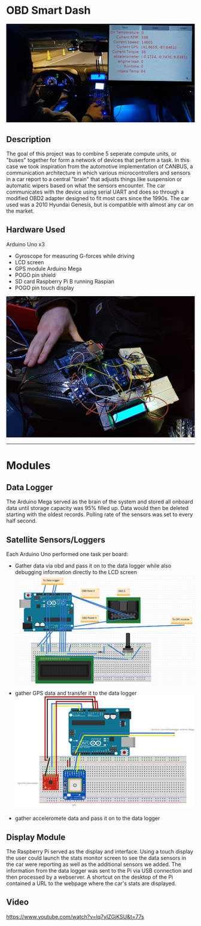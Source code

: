 # OBD Smart Dash

![Intro picture](/pictures/1.PNG)

## Description

The goal of this project was to combine 5 seperate compute units, or "buses" together for form a network of devices that perform a task. In this case we took inspiration from the automotive implementation of CANBUS, a communication architecture in which various microcontrollers and sensors in a car report to a central "brain" that adjusts things like suspension or automatic wipers based on what the sensors encounter. The car communicates with the device using serial UART and does so through a modified OBD2 adapter designed to fit most cars since the 1990s. The car used was a 2010 Hyundai Genesis, but is compatible with almost any car on the market. 

## Hardware Used

Arduino Uno x3
  - Gyroscope for measuring G-forces while driving
  - LCD screen
  - GPS module
Arduino Mega
  - POGO pin shield 
  - SD card
Raspberry Pi B running Raspian
  - POGO pin touch display
  
![Intro picture](/pictures/4.jpg)

---
  
# Modules

## Data Logger 

The Arduino Mega served as the brain of the system and stored all onboard data until storage capacity was 95% filled up. Data would then be deleted starting with the oldest records. Polling rate of the sensors was set to every half second. 




## Satellite Sensors/Loggers

Each Arduino Uno performed one task per board:
  - Gather data via obd and pass it on to the data logger while also debugging information directly to the LCD screen 
![Intro picture](/pictures/5.PNG)

  - gather GPS data and transfer it to the data logger
![Intro picture](/pictures/6.png)

  - gather acceleromete data and pass it on to the data logger


## Display Module

The Raspberry Pi served as the display and interface. Using a touch display the user could launch the stats monitor screen to see the data sensors in the car were reporting as well as the additional sensors we added. The information from the data logger was sent to the Pi via USB connection and then processed by a webserver. A shortcut on the desktop of the Pi contained a URL to the webpage where the car's stats are displayed. 


 
## Video

https://www.youtube.com/watch?v=lq7yIZGjKSU&t=77s
